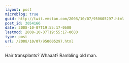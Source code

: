 ```yaml
---
layout: post
microblog: true
guid: http://twit.vmstan.com/2008/10/07/950605297.html
post_id: 3054166
date: 2008-10-07T19:55:17-0600
lastmod: 2008-10-07T19:55:17-0600
type: post
url: /2008/10/07/950605297.html
---
```

Hair transplants? Whaaat? Rambling old man.
